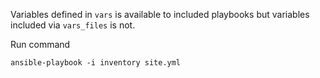 Variables defined in `vars` is available to included playbooks but
variables included via `vars_files` is not.

Run command
```
ansible-playbook -i inventory site.yml
```
